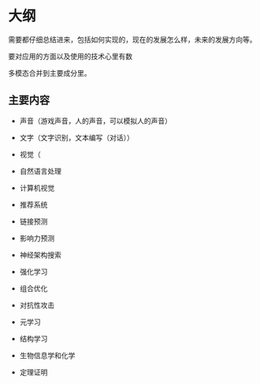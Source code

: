 # 大纲


需要都仔细总结进来，包括如何实现的，现在的发展怎么样，未来的发展方向等。


要对应用的方面以及使用的技术心里有数


多模态合并到主要成分里。


## 主要内容


- 声音（游戏声音，人的声音，可以模拟人的声音）
- 文字（文字识别，文本编写（对话））
- 视觉（


- 自然语言处理
- 计算机视觉
- 推荐系统
- 链接预测
- 影响力预测
- 神经架构搜索
- 强化学习
- 组合优化
- 对抗性攻击
- 元学习
- 结构学习
- 生物信息学和化学
- 定理证明

